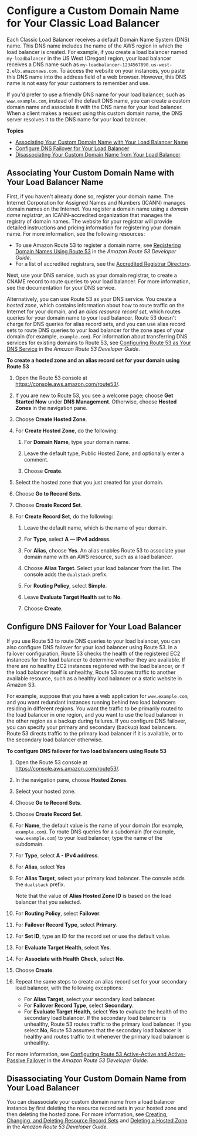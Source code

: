 # Configure a Custom Domain Name for Your Classic Load Balancer<a name="using-domain-names-with-elb"></a>

Each Classic Load Balancer receives a default Domain Name System \(DNS\) name\. This DNS name includes the name of the AWS region in which the load balancer is created\. For example, if you create a load balancer named `my-loadbalancer` in the US West \(Oregon\) region, your load balancer receives a DNS name such as `my-loadbalancer-1234567890.us-west-2.elb.amazonaws.com`\. To access the website on your instances, you paste this DNS name into the address field of a web browser\. However, this DNS name is not easy for your customers to remember and use\.

If you'd prefer to use a friendly DNS name for your load balancer, such as `www.example.com`, instead of the default DNS name, you can create a custom domain name and associate it with the DNS name for your load balancer\. When a client makes a request using this custom domain name, the DNS server resolves it to the DNS name for your load balancer\.

**Topics**
+ [Associating Your Custom Domain Name with Your Load Balancer Name](#dns-associate-custom-elb)
+ [Configure DNS Failover for Your Load Balancer](#configure-dns-failover)
+ [Disassociating Your Custom Domain Name from Your Load Balancer](#dns-disassociate-custom-elb)

## Associating Your Custom Domain Name with Your Load Balancer Name<a name="dns-associate-custom-elb"></a>

First, if you haven't already done so, register your domain name\. The Internet Corporation for Assigned Names and Numbers \(ICANN\) manages domain names on the Internet\. You register a domain name using a *domain name registrar*, an ICANN\-accredited organization that manages the registry of domain names\. The website for your registrar will provide detailed instructions and pricing information for registering your domain name\. For more information, see the following resources:
+ To use Amazon Route 53 to register a domain name, see [Registering Domain Names Using Route 53](https://docs.aws.amazon.com/Route53/latest/DeveloperGuide/registrar.html) in the *Amazon Route 53 Developer Guide*\.
+ For a list of accredited registrars, see the [Accredited Registrar Directory](http://www.internic.net/regist.html)\.

Next, use your DNS service, such as your domain registrar, to create a CNAME record to route queries to your load balancer\. For more information, see the documentation for your DNS service\.

Alternatively, you can use Route 53 as your DNS service\. You create a *hosted zone*, which contains information about how to route traffic on the Internet for your domain, and an *alias resource record set*, which routes queries for your domain name to your load balancer\. Route 53 doesn't charge for DNS queries for alias record sets, and you can use alias record sets to route DNS queries to your load balancer for the zone apex of your domain \(for example, `example.com`\)\. For information about transferring DNS services for existing domains to Route 53, see [Configuring Route 53 as Your DNS Service](https://docs.aws.amazon.com/Route53/latest/DeveloperGuide/creating-migrating.html) in the *Amazon Route 53 Developer Guide*\.

**To create a hosted zone and an alias record set for your domain using Route 53**

1. Open the Route 53 console at [https://console\.aws\.amazon\.com/route53/](https://console.aws.amazon.com/route53/)\.

1. If you are new to Route 53, you see a welcome page; choose **Get Started Now** under **DNS Management**\. Otherwise, choose **Hosted Zones** in the navigation pane\.

1. Choose **Create Hosted Zone**\.

1. For **Create Hosted Zone**, do the following:

   1. For **Domain Name**, type your domain name\.

   1. Leave the default type, Public Hosted Zone, and optionally enter a comment\.

   1. Choose **Create**\.

1. Select the hosted zone that you just created for your domain\.

1. Choose **Go to Record Sets**\.

1. Choose **Create Record Set**\.

1. For **Create Record Set**, do the following:

   1. Leave the default name, which is the name of your domain\.

   1. For **Type**, select **A — IPv4 address**\. 

   1. For **Alias**, choose **Yes**\. An alias enables Route 53 to associate your domain name with an AWS resource, such as a load balancer\.

   1. Choose **Alias Target**\. Select your load balancer from the list\. The console adds the `dualstack` prefix\.

   1. For **Routing Policy**, select **Simple**\.

   1. Leave **Evaluate Target Health** set to **No**\.

   1. Choose **Create**\.

## Configure DNS Failover for Your Load Balancer<a name="configure-dns-failover"></a>

If you use Route 53 to route DNS queries to your load balancer, you can also configure DNS failover for your load balancer using Route 53\. In a failover configuration, Route 53 checks the health of the registered EC2 instances for the load balancer to determine whether they are available\. If there are no healthy EC2 instances registered with the load balancer, or if the load balancer itself is unhealthy, Route 53 routes traffic to another available resource, such as a healthy load balancer or a static website in Amazon S3\.

For example, suppose that you have a web application for `www.example.com`, and you want redundant instances running behind two load balancers residing in different regions\. You want the traffic to be primarily routed to the load balancer in one region, and you want to use the load balancer in the other region as a backup during failures\. If you configure DNS failover, you can specify your primary and secondary \(backup\) load balancers\. Route 53 directs traffic to the primary load balancer if it is available, or to the secondary load balancer otherwise\.

**To configure DNS failover for two load balancers using Route 53**

1. Open the Route 53 console at [https://console\.aws\.amazon\.com/route53/](https://console.aws.amazon.com/route53/)\.

1. In the navigation pane, choose **Hosted Zones**\.

1. Select your hosted zone\.

1. Choose **Go to Record Sets**\.

1. Choose **Create Record Set**\.

1. For **Name**, the default value is the name of your domain \(for example, `example.com`\)\. To route DNS queries for a subdomain \(for example, `www.example.com`\) to your load balancer, type the name of the subdomain\.

1. For **Type**, select **A \- IPv4 address**\.

1. For **Alias**, select **Yes**

1. For **Alias Target**, select your primary load balancer\. The console adds the `dualstack` prefix\.

   Note that the value of **Alias Hosted Zone ID** is based on the load balancer that you selected\.

1. For **Routing Policy**, select **Failover**\.

1. For **Failover Record Type**, select **Primary**\.

1. For **Set ID**, type an ID for the record set or use the default value\.

1. For **Evaluate Target Health**, select **Yes**\.

1. For **Associate with Health Check**, select **No**\.

1. Choose **Create**\.

1. Repeat the same steps to create an alias record set for your secondary load balancer, with the following exceptions:
   + For **Alias Target**, select your secondary load balancer\.
   + For **Failover Record Type**, select **Secondary**\.
   + For **Evaluate Target Health**, select **Yes** to evaluate the health of the secondary load balancer\. If the secondary load balancer is unhealthy, Route 53 routes traffic to the primary load balancer\. If you select **No**, Route 53 assumes that the secondary load balancer is healthy and routes traffic to it whenever the primary load balancer is unhealthy\.

For more information, see [Configuring Route 53 Active\-Active and Active\-Passive Failover](https://docs.aws.amazon.com/Route53/latest/DeveloperGuide/dns-failover-configuring.html) in the *Amazon Route 53 Developer Guide*\.

## Disassociating Your Custom Domain Name from Your Load Balancer<a name="dns-disassociate-custom-elb"></a>

You can disassociate your custom domain name from a load balancer instance by first deleting the resource record sets in your hosted zone and then deleting the hosted zone\. For more information, see [Creating, Changing, and Deleting Resource Record Sets](https://docs.aws.amazon.com/Route53/latest/DeveloperGuide/RRSchanges.html) and [Deleting a Hosted Zone](https://docs.aws.amazon.com/Route53/latest/DeveloperGuide/DeleteHostedZone.html) in the *Amazon Route 53 Developer Guide*\.